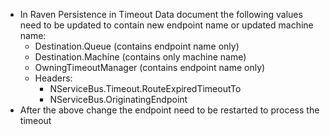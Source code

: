 * In Raven Persistence in Timeout Data document the following values need to be updated to contain new endpoint name or updated machine name:
  * Destination.Queue (contains endpoint name only)
  * Destination.Machine (contains only machine name)
  * OwningTimeoutManager (contains endpoint name only)
  * Headers:
    * NServiceBus.Timeout.RouteExpiredTimeoutTo
    * NServiceBus.OriginatingEndpoint 
* After the above change the endpoint need to be restarted to process the timeout
